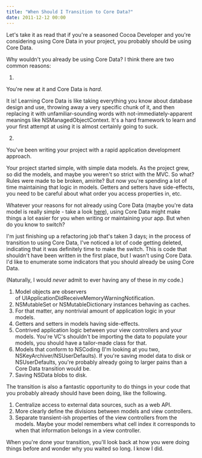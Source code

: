 ```yaml
---
title: "When Should I Transition to Core Data?"
date: 2011-12-12 00:00
---
```


Let's take it as read that if you're a seasoned Cocoa Developer and you're considering using Core Data in your project, you probably should be using Core Data.

Why wouldn't you already be using Core Data? I think there are two common reasons:

1. 

You're new at it and Core Data is _hard_.

It is! Learning Core Data is like taking everything you know about database design and use, throwing away a very specific chunk of it, and then replacing it with unfamiliar-sounding words with not-immediately-apparent meanings like NSManagedObjectContext. It's a hard framework to learn and your first attempt at using it is almost certainly going to suck.

2. 

You've been writing your project with a rapid application development approach.

Your project started simple, with simple data models. As the project grew, so did the models, and maybe you weren't so strict with the MVC. So what? Rules were made to be broken, amirite? But now you're spending a lot of time maintaining that logic in models. Getters and setters have side-effects, you need to be careful about what order you access properties in, etc.

Whatever your reasons for not already using Core Data (maybe you're data model is really simple - take a look [here](https://github.com/nulayer/NULevelDB)), using Core Data might make things a lot easier for you when writing or maintaining your app. But when do you know to switch?

I'm just finishing up a refactoring job that's taken 3 days; in the process of transition to using Core Data, I've noticed a lot of code getting deleted, indicating that it was definitely time to make the switch. This is code that shouldn't have been written in the first place, but I wasn't using Core Data. I'd like to enumerate some indicators that you should already be using Core Data.

(Naturally, I would _never_ admit to ever having any of these in _my_&nbsp;code.)

1. Model objects are observers of&nbsp;UIApplicationDidReceiveMemoryWarningNotification.
2. NSMutableSet or NSMutableDictionary instances behaving as caches.
3. For that matter, any nontrivial amount of application logic in your models.
4. Getters and setters in models having side-effects.
5. Contrived application logic between your view controllers and your models. You're VC's shouldn't be importing the data to populate your models, you should have a tailor-made class for that.
6. Models that conform to NSCoding (I'm looking at you two, NSKeyArchiver/NSUserDefaults). If you're saving model data to disk or NSUserDefaults, you're probably already going to larger pains than a Core Data transition would be.
7. Saving NSData blobs to disk.

The transition is also a fantastic opportunity to do things in your code that you probably already should have been doing, like the following.

1. Centralize access to external data sources, such as a web API.
2. More clearly define the divisions between models and view controllers.
3. Separate transient-ish properties of the view controllers from the models. Maybe your model remembers what cell index it corresponds to when that information belongs in a view controller.

When you're done your transition, you'll look back at how you were doing things before and wonder why you waited so long. I know I did.

<!-- more -->
